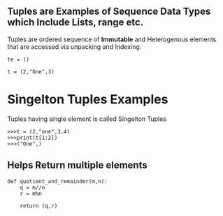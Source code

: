 ## Tuples are Examples of Sequence Data Types which Include Lists, range etc.

Tuples are ordered sequence of  **Immutable** and Heterogenous elements that are accessed via unpacking and Indexing.

```
te = ()

t = (2,"One",3)

```
# Singelton Tuples Examples

Tuples having single element is called Singelton Tuples

```
>>>t = (2,"one",3,4)
>>>print(t[1:2])
>>>("One",)
```

## Helps Return multiple elements

```
def quotient_and_remainder(m,n):
    q = m//n
    r = m%n

    return (q,r)
```
